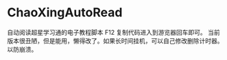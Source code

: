 # ChaoXingAutoRead
自动阅读超星学习通的电子教程脚本
F12 复制代码进入到游览器回车即可。
当前版本很丑陋，但是能用，懒得改了。如果长时间挂机，可以自己修改删除计时器。以防崩溃。
